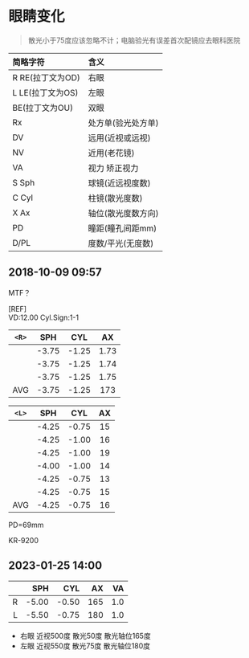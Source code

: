 # 眼睛变化

> 散光小于75度应该忽略不计；电脑验光有误差首次配镜应去眼科医院

|简略字符|含义|
|:---|:---|
|R RE(拉丁文为OD)|右眼|
|L LE(拉丁文为OS)|左眼|
|BE(拉丁文为OU)|双眼|
|Rx|处方单(验光处方单)|
|DV|远用(近视或远视)|
|NV|近用(老花镜)|
|VA|视力 矫正视力|
|S Sph|球镜(近远视度数)|
|C Cyl|柱镜(散光度数)|
|X Ax|轴位(散光度数方向)|
|PD|瞳距(瞳孔间距mm)|
|D/PL|度数/平光(无度数)|

## 2018-10-09 09:57

MTF？

[REF]  
VD:12.00 Cyl.Sign:1-1

|`<R>`|SPH|CYL|AX|
|:---:|:---:|:---:|:---:|
||-3.75|-1.25| 1.73|
||-3.75|-1.25|1.74|
||-3.75|-1.25|1.75|
|AVG |-3.75| -1.25| 173|

|`<L>`|SPH|CYL|AX|
|:---:|:---:|:---:|:---:|
||-4.25|-0.75|15|
||-4.25|-1.00|16|
||-4.25|-1.00|19|
||-4.00|-1.00|14|
||-4.25|-0.75|13|
||-4.25|-0.75|15|
|AVG|-4.25|-0.75|16|

PD=69mm

KR-9200

## 2023-01-25 14:00

||SPH|CYL|AX|VA|
|---:|---:|---:|---:|---:|
|R|-5.00|-0.50|165|1.0|
|L|-5.50|-0.75|180|1.0|

- 右眼 近视500度 散光50度 散光轴位165度
- 左眼 近视550度 散光75度 散光轴位180度
